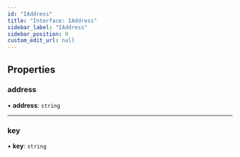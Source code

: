 ```yaml
---
id: "IAddress"
title: "Interface: IAddress"
sidebar_label: "IAddress"
sidebar_position: 0
custom_edit_url: null
---
```


## Properties

### address

• **address**: `string`

___

### key

• **key**: `string`
